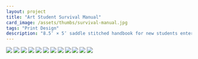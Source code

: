 ```yaml
---
layout: project
title: "Art Student Survival Manual"
card_image: /assets/thumbs/survival-manual.jpg
tags: "Print Design"
description: "8.5″ × 5″ saddle stitched handbook for new students entering Art & Design at Cal Poly written by existing students."
---
```


<img src="../assets/project_images/survival_manual/cover.jpg"/>
<img src="../assets/project_images/survival_manual/spread1.jpg"/>
<img src="../assets/project_images/survival_manual/spread3.jpg"/>
<img src="../assets/project_images/survival_manual/spread4.jpg"/>
<img src="../assets/project_images/survival_manual/spread5.jpg"/>
<img src="../assets/project_images/survival_manual/spread8.jpg"/>
<img src="../assets/project_images/survival_manual/spread9.jpg"/>
<img src="../assets/project_images/survival_manual/spread12.jpg"/>
<img src="../assets/project_images/survival_manual/spread13.jpg"/>
<img src="../assets/project_images/survival_manual/spread16.jpg"/>
<img src="../assets/project_images/survival_manual/spread17.jpg"/>
<img src="../assets/project_images/survival_manual/spread19.jpg"/>